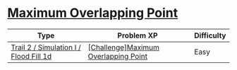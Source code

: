 # [Maximum Overlapping Point](https://www.codetree.ai/trails/complete/curated-cards/challenge-maximum-overlapped-points)

|Type|Problem XP|Difficulty|
|---|---|---|
|[Trail 2 / Simulation I / Flood Fill 1d](https://www.codetree.ai/trail-info/novice-mid/)|[[Challenge]Maximum Overlapping Point](https://www.codetree.ai/trails/complete/curated-cards/challenge-maximum-overlapped-points/)|Easy|

